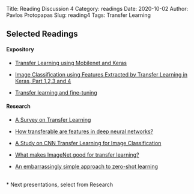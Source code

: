Title: Reading Discussion 4
Category: readings
Date: 2020-10-02
Author: Pavlos Protopapas
Slug: reading4
Tags: Transfer Learning


## Selected Readings
#### Expository	
- [Transfer Learning using Mobilenet and Keras](https://towardsdatascience.com/transfer-learning-using-mobilenet-and-keras-c75daf7ff299)

- [Image Classification using Features Extracted by Transfer Learning in Keras, Part 1,2,3 and 4](https://www.alibabacloud.com/blog/part-1-image-classification-using-features-extracted-by-transfer-learning-in-keras_595289?spm=a2c65.11461447.0.0.30bea7a5b6B51K) 

- [Transfer learning and fine-tuning](https://www.tensorflow.org/tutorials/images/transfer_learning) 


#### Research  

- [A Survey on Transfer Learning](https://www.cse.ust.hk/~qyang/Docs/2009/tkde_transfer_learning.pdf)

- [How transferable are features in deep neural networks?](https://arxiv.org/pdf/1411.1792.pdf)

- [A Study on CNN Transfer Learning for Image Classification](https://www.researchgate.net/publication/325803364_A_Study_on_CNN_Transfer_Learning_for_Image_Classification)

- [What makes ImageNet good for transfer learning?](https://arxiv.org/pdf/1608.08614.pdf)

- [An embarrassingly simple approach to zero-shot learning](http://proceedings.mlr.press/v37/romera-paredes15.pdf)


<br>
* Next presentations, select from Research